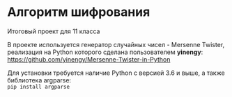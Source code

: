 # Алгоритм шифрования
Итоговый проект для 11 класса

В проекте используется генератор случайных чисел - Mersenne Twister, реализация на Python которого сделана пользователем **yinengy**:\
https://github.com/yinengy/Mersenne-Twister-in-Python

Для установки требуется наличие Python с версией 3.6 и выше, а также библиотека argparse:\
`pip install argparse`
